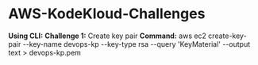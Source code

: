 # AWS-KodeKloud-Challenges
**Using CLI:**
**Challenge 1:** Create key pair
**Command:** aws ec2 create-key-pair --key-name devops-kp --key-type rsa --query 'KeyMaterial' --output text > devops-kp.pem
